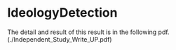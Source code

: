 # IdeologyDetection
The detail and result of this result is in the following pdf. (./Independent_Study_Write_UP.pdf)
